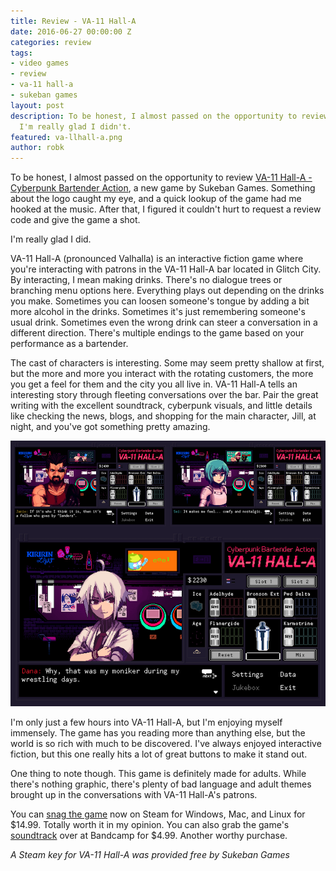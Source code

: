 ```yaml
---
title: Review - VA-11 Hall-A
date: 2016-06-27 00:00:00 Z
categories: review
tags:
- video games
- review
- va-11 hall-a
- sukeban games
layout: post
description: To be honest, I almost passed on the opportunity to review VA-11 Hall-A.
  I'm really glad I didn't.
featured: va-llhall-a.png
author: robk
---
```


To be honest, I almost passed on the opportunity to review [VA-11 Hall-A - Cyberpunk Bartender Action](http://waifubartending.com), a new game by Sukeban Games. Something about the logo caught my eye, and a quick lookup of the game had me hooked at the music. After that, I figured it couldn't hurt to request a review code and give the game a shot.

I'm really glad I did.

VA-11 Hall-A (pronounced Valhalla) is an interactive fiction game where you're interacting with patrons in the VA-11 Hall-A bar located in Glitch City. By interacting, I mean making drinks. There's no dialogue trees or branching menu options here. Everything plays out depending on the drinks you make. Sometimes you can loosen someone's tongue by adding a bit more alcohol in the drinks. Sometimes it's just remembering someone's usual drink. Sometimes even the wrong drink can steer a conversation in a different direction. There's multiple endings to the game based on your performance as a bartender.

The cast of characters is interesting. Some may seem pretty shallow at first, but the more and more you interact with the rotating customers, the more you get a feel for them and the city you all live in. VA-11 Hall-A tells an interesting story through fleeting conversations over the bar. Pair the great writing with the excellent soundtrack, cyberpunk visuals, and little details like checking the news, blogs, and shopping for the main character, Jill, at night, and you've got something pretty amazing.

![VA-11 Hall A Screens](/images/va11halla.png)

I'm only just a few hours into VA-11 Hall-A, but I'm enjoying myself immensely. The game has you reading more than anything else, but the world is so rich with much to be discovered. I've always enjoyed interactive fiction, but this one really hits a lot of great buttons to make it stand out.

One thing to note though. This game is definitely made for adults. While there's nothing graphic, there's plenty of bad language and adult themes brought up in the conversations with VA-11 Hall-A's patrons.

You can [snag the game](http://store.steampowered.com/app/447530/) now on Steam for Windows, Mac, and Linux for $14.99. Totally worth it in my opinion. You can also grab the game's [soundtrack](https://garoad.bandcamp.com/album/va-11-hall-a-prologue-ost-sounds-from-the-future) over at Bandcamp for $4.99. Another worthy purchase.

*A Steam key for VA-11 Hall-A was provided free by Sukeban Games*

